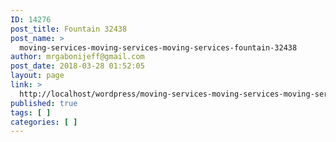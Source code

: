 ```yaml
---
ID: 14276
post_title: Fountain 32438
post_name: >
  moving-services-moving-services-moving-services-fountain-32438
author: mrgabonijeff@gmail.com
post_date: 2018-03-28 01:52:05
layout: page
link: >
  http://localhost/wordpress/moving-services-moving-services-moving-services-fountain-32438/
published: true
tags: [ ]
categories: [ ]
---
```

